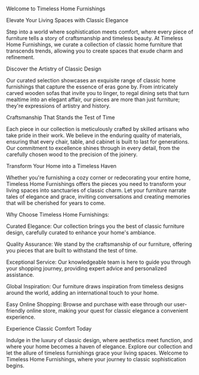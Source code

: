 Welcome to Timeless Home Furnishings

Elevate Your Living Spaces with Classic Elegance

Step into a world where sophistication meets comfort, where every piece of furniture tells a story of craftsmanship and timeless beauty. At Timeless Home Furnishings, we curate a collection of classic home furniture that transcends trends, allowing you to create spaces that exude charm and refinement.

Discover the Artistry of Classic Design

Our curated selection showcases an exquisite range of classic home furnishings that capture the essence of eras gone by. From intricately carved wooden sofas that invite you to linger, to regal dining sets that turn mealtime into an elegant affair, our pieces are more than just furniture; they're expressions of artistry and history.

Craftsmanship That Stands the Test of Time

Each piece in our collection is meticulously crafted by skilled artisans who take pride in their work. We believe in the enduring quality of materials, ensuring that every chair, table, and cabinet is built to last for generations. Our commitment to excellence shines through in every detail, from the carefully chosen wood to the precision of the joinery.

Transform Your Home into a Timeless Haven

Whether you're furnishing a cozy corner or redecorating your entire home, Timeless Home Furnishings offers the pieces you need to transform your living spaces into sanctuaries of classic charm. Let your furniture narrate tales of elegance and grace, inviting conversations and creating memories that will be cherished for years to come.

Why Choose Timeless Home Furnishings:

Curated Elegance: Our collection brings you the best of classic furniture design, carefully curated to enhance your home's ambiance.

Quality Assurance: We stand by the craftsmanship of our furniture, offering you pieces that are built to withstand the test of time.

Exceptional Service: Our knowledgeable team is here to guide you through your shopping journey, providing expert advice and personalized assistance.

Global Inspiration: Our furniture draws inspiration from timeless designs around the world, adding an international touch to your home.

Easy Online Shopping: Browse and purchase with ease through our user-friendly online store, making your quest for classic elegance a convenient experience.

Experience Classic Comfort Today

Indulge in the luxury of classic design, where aesthetics meet function, and where your home becomes a haven of elegance. Explore our collection and let the allure of timeless furnishings grace your living spaces. Welcome to Timeless Home Furnishings, where your journey to classic sophistication begins.
